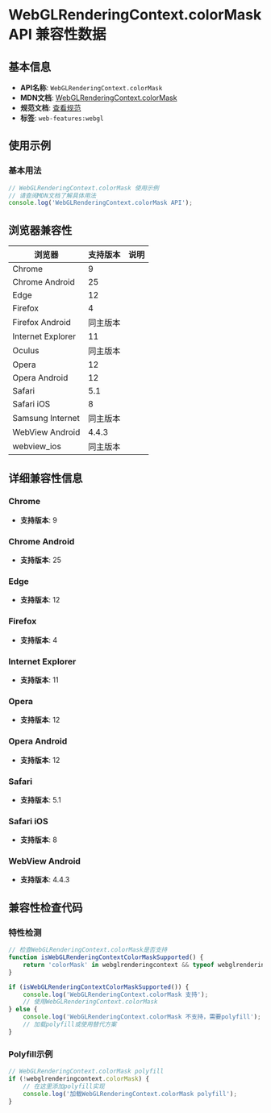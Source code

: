 # WebGLRenderingContext.colorMask API 兼容性数据

## 基本信息

- **API名称**: `WebGLRenderingContext.colorMask`
- **MDN文档**: [WebGLRenderingContext.colorMask](https://developer.mozilla.org/docs/Web/API/WebGLRenderingContext/colorMask)
- **规范文档**: [查看规范](https://registry.khronos.org/webgl/specs/latest/1.0/#5.14.3)
- **标签**: `web-features:webgl`

## 使用示例

### 基本用法

```javascript
// WebGLRenderingContext.colorMask 使用示例
// 请查阅MDN文档了解具体用法
console.log('WebGLRenderingContext.colorMask API');
```

## 浏览器兼容性

| 浏览器 | 支持版本 | 说明 |
|--------|----------|------|
| Chrome | 9 |  |
| Chrome Android | 25 |  |
| Edge | 12 |  |
| Firefox | 4 |  |
| Firefox Android | 同主版本 |  |
| Internet Explorer | 11 |  |
| Oculus | 同主版本 |  |
| Opera | 12 |  |
| Opera Android | 12 |  |
| Safari | 5.1 |  |
| Safari iOS | 8 |  |
| Samsung Internet | 同主版本 |  |
| WebView Android | 4.4.3 |  |
| webview_ios | 同主版本 |  |

## 详细兼容性信息

### Chrome

- **支持版本**: 9

### Chrome Android

- **支持版本**: 25

### Edge

- **支持版本**: 12

### Firefox

- **支持版本**: 4

### Internet Explorer

- **支持版本**: 11

### Opera

- **支持版本**: 12

### Opera Android

- **支持版本**: 12

### Safari

- **支持版本**: 5.1

### Safari iOS

- **支持版本**: 8

### WebView Android

- **支持版本**: 4.4.3

## 兼容性检查代码

### 特性检测

```javascript
// 检查WebGLRenderingContext.colorMask是否支持
function isWebGLRenderingContextColorMaskSupported() {
    return 'colorMask' in webglrenderingcontext && typeof webglrenderingcontext.colorMask === 'function';
}

if (isWebGLRenderingContextColorMaskSupported()) {
    console.log('WebGLRenderingContext.colorMask 支持');
    // 使用WebGLRenderingContext.colorMask
} else {
    console.log('WebGLRenderingContext.colorMask 不支持，需要polyfill');
    // 加载polyfill或使用替代方案
}
```

### Polyfill示例

```javascript
// WebGLRenderingContext.colorMask polyfill
if (!webglrenderingcontext.colorMask) {
    // 在这里添加polyfill实现
    console.log('加载WebGLRenderingContext.colorMask polyfill');
}
```

